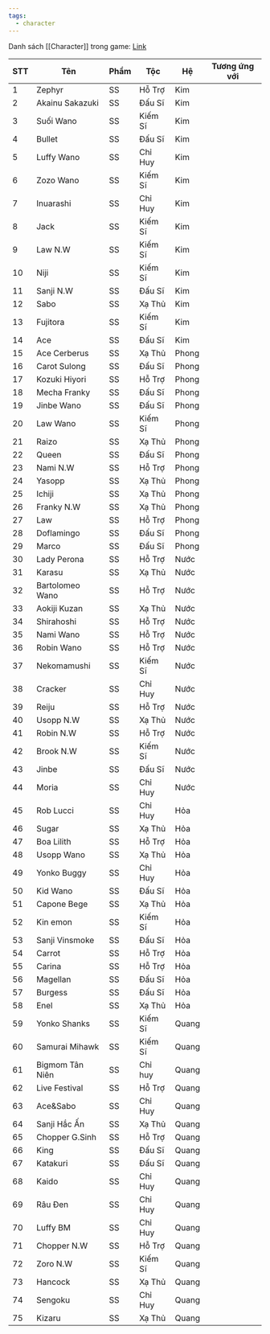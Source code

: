 ```yaml
---
tags:
  - character
---
```

Danh sách [[Character]] trong game: [Link](https://docs.google.com/spreadsheets/d/13-dDhsbWGjdCDmsFKxnWTbNdoPSPewMwmUT6DDKkag4/edit?gid=478694351#gid=478694351)

| STT | Tên             | Phẩm | Tộc     | Hệ    | Tương ứng với |
| --- | --------------- | ---- | ------- | ----- | ------------- |
| 1   | Zephyr          | SS   | Hỗ Trợ  | Kim   |               |
| 2   | Akainu Sakazuki | SS   | Đấu Sĩ  | Kim   |               |
| 3   | Suối Wano       | SS   | Kiếm Sĩ | Kim   |               |
| 4   | Bullet          | SS   | Đấu Sĩ  | Kim   |               |
| 5   | Luffy Wano      | SS   | Chỉ Huy | Kim   |               |
| 6   | Zozo Wano       | SS   | Kiếm Sĩ | Kim   |               |
| 7   | Inuarashi       | SS   | Chỉ Huy | Kim   |               |
| 8   | Jack            | SS   | Kiếm Sĩ | Kim   |               |
| 9   | Law N.W         | SS   | Kiếm Sĩ | Kim   |               |
| 10  | Niji            | SS   | Kiếm Sĩ | Kim   |               |
| 11  | Sanji N.W       | SS   | Đấu Sĩ  | Kim   |               |
| 12  | Sabo            | SS   | Xạ Thủ  | Kim   |               |
| 13  | Fujitora        | SS   | Kiếm Sĩ | Kim   |               |
| 14  | Ace             | SS   | Đấu Sĩ  | Kim   |               |
| 15  | Ace Cerberus    | SS   | Xạ Thủ  | Phong |               |
| 16  | Carot Sulong    | SS   | Đấu Sĩ  | Phong |               |
| 17  | Kozuki Hiyori   | SS   | Hỗ Trợ  | Phong |               |
| 18  | Mecha Franky    | SS   | Đấu Sĩ  | Phong |               |
| 19  | Jinbe Wano      | SS   | Đấu Sĩ  | Phong |               |
| 20  | Law Wano        | SS   | Kiếm Sĩ | Phong |               |
| 21  | Raizo           | SS   | Xạ Thủ  | Phong |               |
| 22  | Queen           | SS   | Đấu Sĩ  | Phong |               |
| 23  | Nami N.W        | SS   | Hỗ Trợ  | Phong |               |
| 24  | Yasopp          | SS   | Xạ Thủ  | Phong |               |
| 25  | Ichiji          | SS   | Xạ Thủ  | Phong |               |
| 26  | Franky N.W      | SS   | Xạ Thủ  | Phong |               |
| 27  | Law             | SS   | Hỗ Trợ  | Phong |               |
| 28  | Doflamingo      | SS   | Đấu Sĩ  | Phong |               |
| 29  | Marco           | SS   | Đấu Sĩ  | Phong |               |
| 30  | Lady Perona     | SS   | Hỗ Trợ  | Nước  |               |
| 31  | Karasu          | SS   | Xạ Thủ  | Nước  |               |
| 32  | Bartolomeo Wano | SS   | Hỗ Trợ  | Nước  |               |
| 33  | Aokiji Kuzan    | SS   | Xạ Thủ  | Nước  |               |
| 34  | Shirahoshi      | SS   | Hỗ Trợ  | Nước  |               |
| 35  | Nami Wano       | SS   | Hỗ Trợ  | Nước  |               |
| 36  | Robin Wano      | SS   | Hỗ Trợ  | Nước  |               |
| 37  | Nekomamushi     | SS   | Kiếm Sĩ | Nước  |               |
| 38  | Cracker         | SS   | Chỉ Huy | Nước  |               |
| 39  | Reiju           | SS   | Hỗ Trợ  | Nước  |               |
| 40  | Usopp N.W       | SS   | Xạ Thủ  | Nước  |               |
| 41  | Robin N.W       | SS   | Hỗ Trợ  | Nước  |               |
| 42  | Brook N.W       | SS   | Kiếm Sĩ | Nước  |               |
| 43  | Jinbe           | SS   | Đấu Sĩ  | Nước  |               |
| 44  | Moria           | SS   | Chỉ Huy | Nước  |               |
| 45  | Rob Lucci       | SS   | Chỉ Huy | Hỏa   |               |
| 46  | Sugar           | SS   | Xạ Thủ  | Hỏa   |               |
| 47  | Boa Lilith      | SS   | Hỗ Trợ  | Hỏa   |               |
| 48  | Usopp Wano      | SS   | Xạ Thủ  | Hỏa   |               |
| 49  | Yonko Buggy     | SS   | Chỉ Huy | Hỏa   |               |
| 50  | Kid Wano        | SS   | Đấu Sĩ  | Hỏa   |               |
| 51  | Capone Bege     | SS   | Xạ Thủ  | Hỏa   |               |
| 52  | Kin emon        | SS   | Kiếm Sĩ | Hỏa   |               |
| 53  | Sanji Vinsmoke  | SS   | Đấu Sĩ  | Hỏa   |               |
| 54  | Carrot          | SS   | Hỗ Trợ  | Hỏa   |               |
| 55  | Carina          | SS   | Hỗ Trợ  | Hỏa   |               |
| 56  | Magellan        | SS   | Đấu Sĩ  | Hỏa   |               |
| 57  | Burgess         | SS   | Đấu Sĩ  | Hỏa   |               |
| 58  | Enel            | SS   | Xạ Thủ  | Hỏa   |               |
| 59  | Yonko Shanks    | SS   | Kiếm Sĩ | Quang |               |
| 60  | Samurai Mihawk  | SS   | Kiếm Sĩ | Quang |               |
| 61  | Bigmom Tân Niên | SS   | Chỉ huy | Quang |               |
| 62  | Live Festival   | SS   | Hỗ Trợ  | Quang |               |
| 63  | Ace&Sabo        | SS   | Chỉ Huy | Quang |               |
| 64  | Sanji Hắc Ấn    | SS   | Xạ Thủ  | Quang |               |
| 65  | Chopper G.Sinh  | SS   | Hỗ Trợ  | Quang |               |
| 66  | King            | SS   | Đấu Sĩ  | Quang |               |
| 67  | Katakuri        | SS   | Đấu Sĩ  | Quang |               |
| 68  | Kaido           | SS   | Chỉ Huy | Quang |               |
| 69  | Râu Đen         | SS   | Chỉ Huy | Quang |               |
| 70  | Luffy BM        | SS   | Chỉ Huy | Quang |               |
| 71  | Chopper N.W     | SS   | Hỗ Trợ  | Quang |               |
| 72  | Zoro N.W        | SS   | Kiếm Sĩ | Quang |               |
| 73  | Hancock         | SS   | Xạ Thủ  | Quang |               |
| 74  | Sengoku         | SS   | Chỉ Huy | Quang |               |
| 75  | Kizaru          | SS   | Xạ Thủ  | Quang |               |

